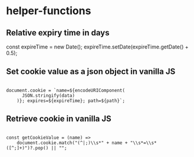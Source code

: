 # helper-functions

## Relative expiry time in days
 const expireTime = new Date();
    expireTime.setDate(expireTime.getDate() + 0.5);

## Set cookie value as a json object in vanilla JS
<code>
document.cookie = `name=${encodeURIComponent(
      JSON.stringify(data)
    )}; expires=${expireTime}; path=${path}`;
</code>

## Retrieve cookie in vanilla JS

<code>
const getCookieValue = (name) =>
    document.cookie.match("(^|;)\\s*" + name + "\\s*=\\s*([^;]+)")?.pop() || "";
</code>

